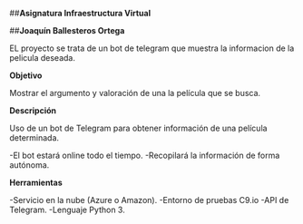
##**Asignatura Infraestructura Virtual**

##**Joaquín Ballesteros Ortega**

EL proyecto se trata de un bot de telegram que muestra la informacion de la pelicula deseada.

**Objetivo**

Mostrar el argumento y valoración de una la película que se busca.

**Descripción**

Uso de un bot de Telegram para obtener información de una película determinada.

-El bot estará online todo el tiempo. 
-Recopilará la información de forma autónoma.

**Herramientas**

-Servicio en la nube (Azure o Amazon). 
-Entorno de pruebas C9.io -API de Telegram. 
-Lenguaje Python 3.
